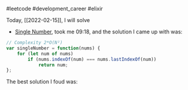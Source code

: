 #leetcode #development_career #elixir

Today, [[2022-02-15]], I will solve
- [Single Number](https://leetcode.com/problems/single-number/), took me 09:18, and the solution I came up with was:
```javascript
// Complexity 2*O(N²)
var singleNumber = function(nums) {
    for (let num of nums)
        if (nums.indexOf(num) === nums.lastIndexOf(num))
            return num;
};
```
The best solution I foud was:
```python

```
